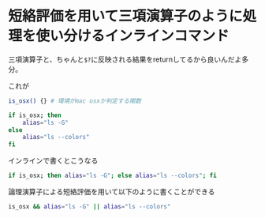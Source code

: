 # 短絡評価を用いて三項演算子のように処理を使い分けるインラインコマンド

三項演算子と、ちゃんと`$?`に反映される結果をreturnしてるから良いんだよ多分。

これが

```sh
is_osx() {} # 環境がmac osxか判定する関数

if is_osx; then
    alias="ls -G"
else
    alias="ls --colors"
fi
```

インラインで書くとこうなる

```sh
if is_osx; then alias="ls -G"; else alias="ls --colors"; fi
```

論理演算子による短絡評価を用いて以下のように書くことができる

```sh
is_osx && alias="ls -G" || alias="ls --colors"
```
